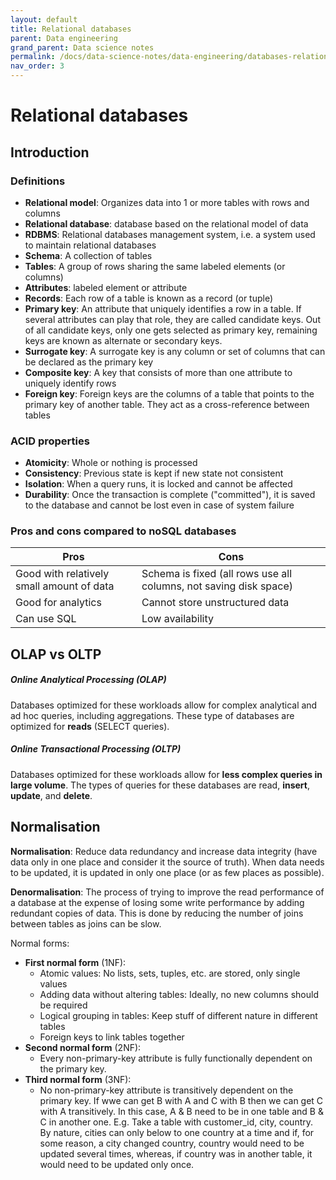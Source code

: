 ```yaml
---
layout: default
title: Relational databases
parent: Data engineering
grand_parent: Data science notes
permalink: /docs/data-science-notes/data-engineering/databases-relational/
nav_order: 3
---
```


# Relational databases

## Introduction

### Definitions

* **Relational model**: Organizes data into 1 or more tables with rows and columns
* **Relational database**: database based on the relational model of data
* **RDBMS**: Relational databases management system, i.e. a system used to maintain relational databases
* **Schema**: A collection of tables
* **Tables**: A group of rows sharing the same labeled elements (or columns)
* **Attributes**: labeled element or attribute
* **Records**: Each row of a table is known as a record (or tuple)
* **Primary key**: An attribute that uniquely identifies a row in a table. If several attributes can play that role, they are called candidate keys. Out of all candidate keys, only one gets selected as primary key, remaining keys are known as alternate or secondary keys.
* **Surrogate key**: A surrogate key is any column or set of columns that can be declared as the primary key
* **Composite key**: A key that consists of more than one attribute to uniquely identify rows
* **Foreign key**: Foreign keys are the columns of a table that points to the primary key of another table. They act as a cross-reference between tables

### ACID properties

* **Atomicity**: Whole or nothing is processed
* **Consistency**: Previous state is kept if new state not consistent
* **Isolation**: When a query runs, it is locked and cannot be affected 
* **Durability**: Once the transaction is complete ("committed"), it is saved to the database and cannot be lost even in case of system failure  

### Pros and cons compared to noSQL databases

| Pros                                      | Cons                                                         |
| ----------------------------------------- | ------------------------------------------------------------ |
| Good with relatively small amount of data | Schema is fixed (all rows use all columns, not saving disk space) |
| Good for analytics                        | Cannot store unstructured data                               |
| Can use SQL                               | Low availability                                             |

## OLAP vs OLTP

##### **Online Analytical Processing (OLAP)**

Databases optimized for these workloads allow for complex analytical and ad hoc queries, including aggregations. These type of databases are optimized for **reads** (SELECT queries).

##### Online Transactional Processing (OLTP)

Databases optimized for these workloads allow for **less complex queries in large volume**. The types of queries for these databases are read, **insert**, **update**, and **delete**.

## Normalisation

**Normalisation**: Reduce data redundancy and increase data integrity (have data only in one place and consider it the source of truth). When data needs to be updated, it is updated in only one place (or as few places as possible).

**Denormalisation**: The process of trying to improve the read performance of a database at the expense of losing some write performance by adding redundant copies of data. This is done by reducing the number of joins between tables as joins can be slow.

Normal forms:

* **First normal form** (1NF): 
  * Atomic values: No lists, sets, tuples, etc. are stored, only single values
  * Adding data without altering tables: Ideally, no new columns should be required
  * Logical grouping in tables: Keep stuff of different nature in different tables
  * Foreign keys to link tables together
* **Second normal form** (2NF):
  *  Every non-primary-key attribute is fully functionally dependent on the primary key.
* **Third normal form** (3NF):
  * No non-primary-key attribute is transitively dependent on the primary key. If wwe can get B with A and C with B then we can get C with A transitively. In this case, A & B need to be in one table and B & C in another one. E.g. Take a table with customer_id, city, country. By nature, cities can only below to one country at a time and if, for some reason, a city changed country, country would need to be updated several times, whereas, if country was in another table, it would need to be updated only once.
  